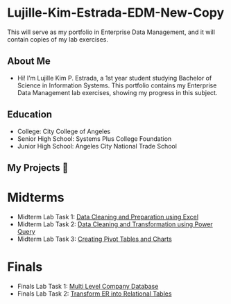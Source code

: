 # Lujille-Kim-Estrada-EDM-New-Copy
This will serve as my portfolio in Enterprise Data Management, and it will contain copies of my lab exercises.
## About Me
- Hi! I’m Lujille Kim P. Estrada, a 1st year student studying Bachelor of Science in Information Systems. This portfolio contains my Enterprise Data Management lab exercises, showing my progress in this subject.
## Education
- College: City College of Angeles
- Senior High School: Systems Plus College Foundation
- Junior High School: Angeles City National Trade School 

## My Projects 📂
# Midterms
- Midterm Lab Task 1: [Data Cleaning and Preparation using Excel](https://github.com/lujillekim/Lujille-Kim-Estrada-EDM-New-Copy/blob/main/Midterm%20Task%201)
- Midterm Lab Task 2: [Data Cleaning and Transformation using Power Query](https://github.com/lujillekim/Lujille-Kim-Estrada-EDM-New-Copy/blob/main/Midterm%20Task%202)
- Midterm Lab Task 3: [Creating Pivot Tables and Charts](https://github.com/lujillekim/Lujille-Kim-Estrada-EDM-New-Copy/blob/main/Midterm%20Task%203)

# Finals
- Finals Lab Task 1: [Multi Level Company Database](https://github.com/lujillekim/Lujille-Kim-Estrada-EDM-New-Copy/blob/main/Finals%20Task%201)
- Finals Lab Task 2: [Transform ER into Relational Tables](https://github.com/lujillekim/Lujille-Kim-Estrada-EDM-New-Copy/blob/main/Finals%20Task%202) 
